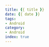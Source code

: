 ```yaml
---
title: {{ title }}
date: {{ date }}
tags: 
- Android
category:
- Android
index: true
---
```


<!-- more -->